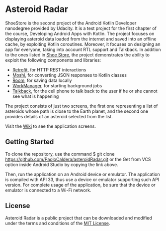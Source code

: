 # Asteroid Radar

ShoeStore is the second project of the Android Kotlin Developer nanodegree provided by Udacity. It is a test project for the first chapter of the course, Developing Android Apps with Kotlin. The project focuses on displaying asteroid data loaded from the internet and saved into an offline cache, by exploiting Kotlin coroutines. Moreover, it focuses on designing an app for everyone, taking into account RTL support and Talkback. In addition to the ones listed in [Shoe Store](https://github.com/PaoloCaldera/shoeStore), the project demonstrates the ability to exploit the following components and libraries:

* [Retrofit](https://square.github.io/retrofit/), for HTTP REST interactions
* [Moshi](https://github.com/square/moshi), for converting JSON responses to Kotlin classes
* [Room](https://developer.android.com/jetpack/androidx/releases/room), for saving data locally
* [WorkManager](https://developer.android.com/guide/background/persistent), for starting background jobs
* [Talkback](https://support.google.com/accessibility/android/topic/3529932?hl=en&ref_topic=9078845&sjid=7074746708030549321-EU), for the cell phone to talk back to the user if he or she cannot see what is happening

The project consists of just two screens, the first one representing a list of asteroids whose path is close to the Earth planet, and the second one provides details of an asteroid selected from the list.

Visit the [Wiki]() to see the application screens.


## Getting Started
To clone the repository, use the command
$ git clone https://github.com/PaoloCaldera/asteroidRadar.git
or the Get from VCS option inside Android Studio by copying the link above.

Then, run the application on an Android device or emulator. The application is compiled with API 33, thus use a device or emulator supporting such API version.
For complete usage of the application, be sure that the device or emulator is connected to a Wi-Fi network.


## License

Asteroid Radar is a public project that can be downloaded and modified under the terms and conditions of the [MIT License](LICENSE).
